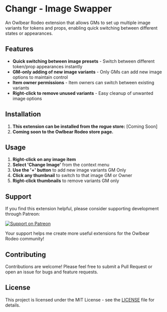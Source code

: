 # Changr - Image Swapper

An Owlbear Rodeo extension that allows GMs to set up multiple image variants for tokens and props, enabling quick switching between different states or appearances.

## Features

- **Quick switching between image presets** - Switch between different token/prop appearances instantly
- **GM-only adding of new image variants** - Only GMs can add new image options to maintain control
- **Item owner permissions** - Item owners can switch between existing variants
- **Right-click to remove unused variants** - Easy cleanup of unwanted image options

## Installation

1. **This extension can be installed from the rogue store:** [Coming Soon]
2. **Coming soon to the Owlbear Rodeo store page.**

## Usage

1. **Right-click on any image item**
2. **Select 'Change Image'** from the context menu
3. **Use the '+' button** to add new image variants GM Only
4. **Click any thumbnail** to switch to that image GM or Owner
5. **Right-click thumbnails** to remove variants GM only

## Support

If you find this extension helpful, please consider supporting development through Patreon:

[![Support on Patreon](https://img.shields.io/badge/Support-Patreon-ff424d?style=for-the-badge&logo=patreon)](https://www.patreon.com/MissingLinkDev)

Your support helps me create more useful extensions for the Owlbear Rodeo community!

## Contributing

Contributions are welcome! Please feel free to submit a Pull Request or open an issue for bugs and feature requests.

## License

This project is licensed under the MIT License - see the [LICENSE](LICENSE) file for details.